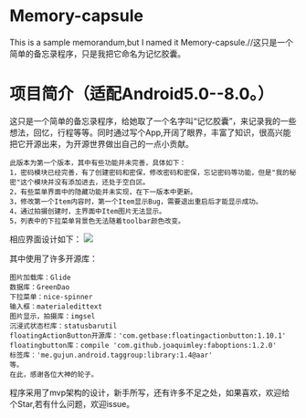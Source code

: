 # Memory-capsule
This is a sample memorandum,but I named it Memory-capsule.//这只是一个简单的备忘录程序，只是我把它命名为记忆胶囊。

项目简介（适配Android5.0--8.0。）
====

这只是一个简单的备忘录程序，给她取了一个名字叫“记忆胶囊”，来记录我的一些想法，回忆，行程等等。同时通过写个App,开阔了眼界，丰富了知识，很高兴能把它开源出来，为开源世界做出自己的一点小贡献。

 
    此版本为第一个版本，其中有些功能并未完善，具体如下：
    1，密码模块已经完善，有了创建密码和密保，修改密码和密保，忘记密码等功能，但是"我的秘密"这个模块并没有添加进去，还处于空白区。
    2，有些菜单界面中的隐藏功能并未实现，在下一版本中更新。
    3，修改第一个Item内容时，第一个Item显示Bug，需要退出重启后才能显示成功。
    4，通过拍摄创建时，主界面中Item图片无法显示。
    5，列表中的下拉菜单背景色无法随着toolbar颜色改变。

相应界面设计如下：
![](https://github.com/zqljintu/Memory-capsule/blob/master/ReadMe_Image/0001.jpg)

其中使用了许多开源库：

    图片加载库：Glide
    数据库：GreenDao
    下拉菜单：nice-spinner
    输入框：materialedittext
    图片显示，拍摄库：imgsel
    沉浸式状态栏库：statusbarutil
    floatingActionButton开源库：'com.getbase:floatingactionbutton:1.10.1'
    floatingbutton库：compile 'com.github.joaquimley:faboptions:1.2.0'
    标签库：'me.gujun.android.taggroup:library:1.4@aar'
    等。
    在此，感谢各位大神的轮子。
    
 程序采用了mvp架构的设计，新手所写，还有许多不足之处，如果喜欢，欢迎给个Star,若有什么问题，欢迎issue。
 
    

